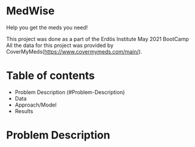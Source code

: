 # MedWise #
Help you get the meds you need!

This project was done as a part of the Erdös Institute May 2021 BootCamp
All the data for this project was provided by CoverMyMeds(https://www.covermymeds.com/main/).  

# Table of contents
* Problem Description (#Problem-Description)
* Data 
* Approach/Model
* Results

# Problem Description

